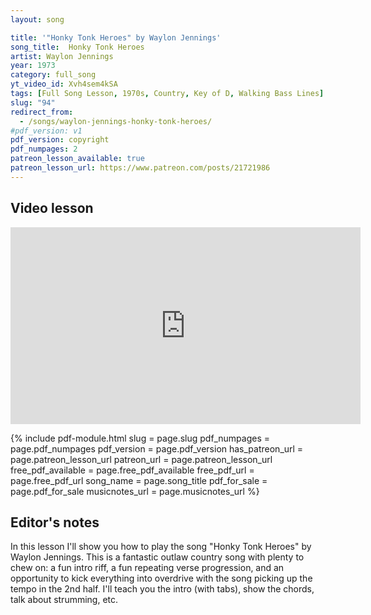 ```yaml
---
layout: song

title: '"Honky Tonk Heroes" by Waylon Jennings'
song_title:  Honky Tonk Heroes
artist: Waylon Jennings
year: 1973
category: full_song
yt_video_id: Xvh4sem4kSA
tags: [Full Song Lesson, 1970s, Country, Key of D, Walking Bass Lines]
slug: "94"
redirect_from:
  - /songs/waylon-jennings-honky-tonk-heroes/
#pdf_version: v1
pdf_version: copyright
pdf_numpages: 2
patreon_lesson_available: true
patreon_lesson_url: https://www.patreon.com/posts/21721986
---
```


## Video lesson

<iframe width="560" height="315" src="https://www.youtube.com/embed/Xvh4sem4kSA?showinfo=0" frameborder="0" allowfullscreen></iframe>

{% include pdf-module.html slug = page.slug pdf_numpages = page.pdf_numpages pdf_version = page.pdf_version has_patreon_url = page.patreon_lesson_url patreon_url = page.patreon_lesson_url free_pdf_available = page.free_pdf_available free_pdf_url = page.free_pdf_url song_name = page.song_title pdf_for_sale = page.pdf_for_sale musicnotes_url = page.musicnotes_url %}

## Editor's notes

In this lesson I'll show you how to play the song "Honky Tonk Heroes" by Waylon Jennings. This is a fantastic outlaw country song with plenty to chew on: a fun intro riff, a fun repeating verse progression, and an opportunity to kick everything into overdrive with the song picking up the tempo in the 2nd half. I'll teach you the intro (with tabs), show the chords, talk about strumming, etc.

<!-- ## Chords needed

    E –––2––––2––––3––––2––––0––––0––––2––––––
    B –––3––––1––––0––––0––––3––––2––––3––––––
    G –––2––––2––––0––––2––––1––––0––––2––––––
    D –––0––––0––––0––––1––––2––––2––––4––––––
    A –––––––––––––2––––2––––2––––0–––––––––––
    E –––––––––––––3–––––––––0––––––––––––––––
         D    D7   G    B7   E7   A7   D/F#   

## Intro tab

The following tab shows the foundation of this intro. This focuses on the main chords you need to hit, and also the transitional notes that walk up and down between each chords. Note, what I'm _not_ showing is the more intricate filler notes you can play when you're hanging out on each chord. Watch to my video lesson for specifics here -- you can hear me playing notes that aren't tabbed out, but again -- these are filler, and can be played (or ignored) as per your desired skill level.

    E ––––––––––––––2–––––––––––––––––––––––––––2–––––––––––
    B ––––––––––––––3–––––––––––––––––––––––––––0–––––––––––
    G ––––––––––––––2–––––––––––––––––––––––––––2–––––––––––
    D –––––––––––0––0––––––––––––––––––0––––––––1–––––––––––
    A ––0––2––4–––––––––––––––––––––––––––4––2––2–––––––––––
    E ––––––––––––––––––––––––––––––––––––––––––––––––––––––
                    D                           B7


                                        "Low down leaving sun..."
    E ––––––0–––––––0––––––––2––––––––––––––––––2–––––––––––
    B ––––––3–––––––2––––––––3––––––––––––––––––3–––––––––––
    G ––––––1–––––––0––––––––2––––––––––––––––––2–––––––––––
    D ––2–––2–––––––2–––––0––0––––––––––0–2–3–4–4–––––––––––
    A –––––(2)–––0––0–––––––––––––0–2–4–––––––––––––––––––––
    E –––––(0)––––––––––––––––––––––––––––––––––––––––––––––
            E7      A7       D                  D

If it isn't clear or you need more help, note the intro uses this general timing per the main chord placement:

    D                       B7
    1  +  2  +  3  +  4  +  1  +  2  +  3  +  4  +  

                                               "Low down leaving sun..."
    E7          A7          D                       D/F#
    1  +  2  +  3  +  4  +  1  +  2  +  3  +  4  +  1  +  2  +  3  +  4  +  

That being said, here's a few minor notes to help you nail this one:

1. The first 3 notes, leading up to the first D chord, happen on the final "+ 4 +" of the preceding measure. That is, the "1" count of the next measure should be the open D (4th) string, as part of the "D" chord -- which lasts for an entire measure.
2. The final D chord is technically a D/F# – and the 6 notes that lead up to the F# note (4th fret on the D string) are triplets. What this means: they happen on the "3 + 4 + " of the final measure, and each of these final two beats receives three evenly distributed notes. If this isn't clear, see my video! This final measure is a bit tricky... especially since you start singing during this run of notes (align the lyric "down" with the first pluck of the 4th fret of the D string).


## Verse chord progression

Very similar to the intro, you just play around a bit more on the D (adding a D7 and G) before moving to the B7 / E7 / A7 etc.

    D  •  •  •  D  •  •  •  D7 •  •  •  G  •  •  •
    G  •  •  •  D  •  B7 •  E7 •  •  •  A7 •  •  •

## Verse strumming

Keep it simple to start with:

    Down... down up, down... down up, down... down up, down...

Or written out with the counting:

    1 + 2 + 3 + 4 + 1 + 2 + 3 + 4 +
    D   D U D   D U D   D U D   D U
    >       >       >       >

For the second half of the song, Jennings picks up the tempo big time. At that point, you can adjust this if you want however you see fit.

## Lyrics w/ chords

        D
    Low down leaving sun
    D7                              G
    Done, did everything that needs done
                 D               B7
    Woe is me... why can't I see...
        E7                            A7                
    I'd best be leaving well enough alone

         D
    Them neon light nights, couldn't stay out of fights
    D7                         G
    Keep a-haunting me in memo---ries
                                          D               B7
    Well, there's one in every crowd, for crying out loud...
    E7                        A7
    Why was it always turning out to be me?

    D                    
    Where does it go? The good Lord only knows
    D7                               G
    Seems like it was just the other day
                                D            B7
    I was down at Green Gables, hawking them tables
        E7                       A7
    And generally blowing all my hard earned pay

      D                         
    Piano rolled blues, danced holes in my shoes
          D7                           G
    There weren't another other way to be
                        D          B7
    For lovable losers, no account boozers
        E7         A7          D         
    And honky tonk heroes like me.... hey hey

        (start heavier strumming)

        (for remaining verses, use same chords)

    Where does it go? The good Lord only knows
    [...]

    Piano rolled blues, danced holes in my shoes
    [...]

    Where does it go? The good Lord only knows
    [...]

    Piano rolled blues, danced holes in my shoes
    [...]


## Good luck!

Thanks for reading! I hope this helped you. Questions? Comments? Requests? Let me know! -->
